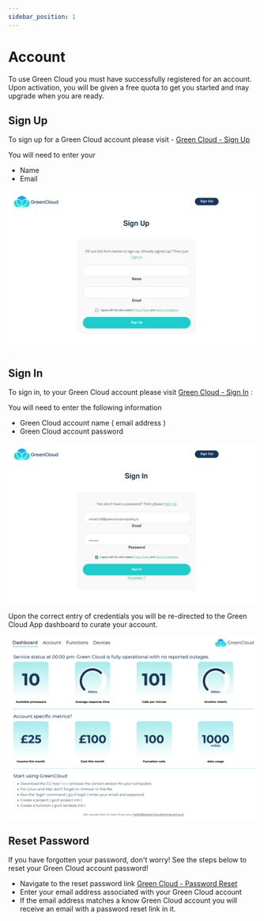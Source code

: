 ```yaml
---
sidebar_position: 1
---
```


# Account

To use Green Cloud you must have successfully registered for an account. Upon activation, you will be given a free quota to get you started and may upgrade when you are ready.

## Sign Up

To sign up for a Green Cloud account please visit - [Green Cloud - Sign Up](https://app.greencloudcomputing.io/signup)

You will need to enter your

-   Name
-   Email

![signup](./img/signup.png)

## Sign In

To sign in, to your Green Cloud account please visit [Green Cloud - Sign In](https://www.app.greencloudcomputing.io/signin) :

You will need to enter the following information

-   Green Cloud account name ( email address )
-   Green Cloud account password

![login](./img/signin.png)

Upon the correct entry of credentials you will be re-directed to the Green Cloud App dashboard to curate your account.

![dashboard](./img/dashboard.png)

## Reset Password

If you have forgotten your password, don't worry! See the steps below to reset your Green Cloud account password!

-   Navigate to the reset password link [Green Cloud - Password Reset](https://app.greencloudcomputing.io/forgotten)
-   Enter your email address associated with your Green Cloud account
-   If the email address matches a know Green Cloud account you will receive an email with a password reset link in it.
